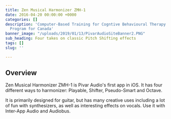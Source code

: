 ```yaml
---
title: Zen Musical Harmonizer ZMH-1
date: 2016-04-20 00:00:00 +0000
categories: []
description: 'Computer-Based Training for Cogntive Behavioural Therapy: An Addictions
  Program for Canada'
banner_image: "/uploads/2019/01/13/PivarAudioSiteBanner2.PNG"
sub_heading: Four takes on classic Pitch Shifting effects
tags: []
slug: ''

---
```

## Overview

Zen Musical Harmonizer ZMH-1 is Pivar Audio's first app in iOS. It has four different ways to harmonizer: Playable, Shifter, Pseudo-Smart and Octave. 

It is primarily designed for guitar, but has many creative uses including a lot of fun with synthesizers, as well as interesting effects on vocals. Use it with Inter-App Audio and Audiobus.